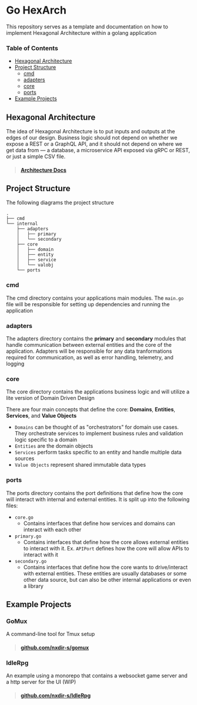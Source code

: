 # Go HexArch

This repository serves as a template and documentation on how to implement Hexagonal Architecture within a golang application

### Table of Contents

- [Hexagonal Architecture](#hexagonal-architecture)
- [Project Structure](#project-structure)
  - [cmd](#cmd)
  - [adapters](#adapters)
  - [core](#core)
  - [ports](#ports)
- [Example Projects](#example-projects)

## Hexagonal Architecture

The idea of Hexagonal Architecture is to put inputs and outputs at the edges of our design. Business logic should not depend on whether we expose a REST or a GraphQL API, and it should not depend on where we get data from — a database, a microservice API exposed via gRPC or REST, or just a simple CSV file.

> #### [Architecture Docs](docs/architecture.md)

## Project Structure

The following diagrams the project structure

```
.
├── cmd
└── internal
    ├── adapters
    │   ├── primary
    │   └── secondary
    ├── core
    │   ├── domain
    │   ├── entity
    │   ├── service
    │   └── valobj
    └── ports
```

### cmd

The cmd directory contains your applications main modules. The `main.go` file will be responsible for setting up dependencies and running the application

### adapters

The adapters directory contains the **primary** and **secondary** modules that handle communication between external entities and the core of the application. Adapters will be responsible for any data tranformations required for communication, as well as error handling, telemetry, and logging

### core

The core directory contains the applications business logic and will utilize a lite version of Domain Driven Design

There are four main concepts that define the core: **Domains**, **Entities**, **Services**, and **Value Objects**

- `Domains` can be thought of as "orchestrators" for domain use cases. They orchestrate services to implement business rules and validation logic specific to a domain
- `Entities` are the domain objects
- `Services` perform tasks specific to an entity and handle multiple data sources
- `Value Objects` represent shared immutable data types

### ports

The ports directory contains the port definitions that define how the core will interact with internal and external entities. It is split up into the following files:

- `core.go`
  - Contains interfaces that define how services and domains can interact with each other
- `primary.go`
  - Contains interfaces that define how the core allows external entities to interact with it. Ex. `APIPort` defines how the core will allow APIs to interact with it
- `secondary.go`
  - Contains interfaces that define how the core wants to drive/interact with external entities. These entities are usually databases or some other data source, but can also be other internal applications or even a library

## Example Projects

### GoMux

A command-line tool for Tmux setup

> #### [github.com/nxdir-s/gomux](https://github.com/nxdir-s/gomux)

### IdleRpg

An example using a monorepo that contains a websocket game server and a http server for the UI (WIP)

> #### [github.com/nxdir-s/IdleRpg](https://github.com/nxdir-s/IdleRpg)
